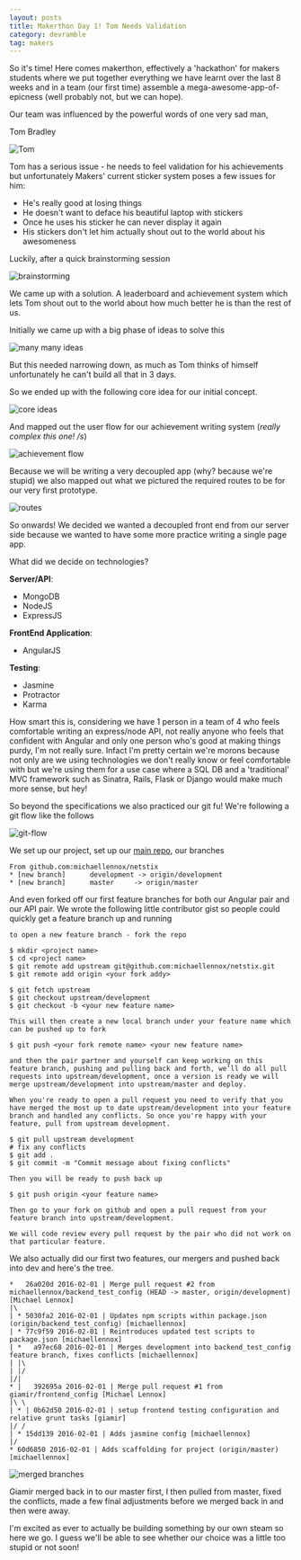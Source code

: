 ```yaml
---
layout: posts
title: Makerthon Day 1! Tom Needs Validation
category: devramble
tag: makers
---
```


So it's time! Here comes makerthon, effectively a 'hackathon' for makers students where we put together everything we have learnt over the last 8 weeks and in a team (our first time) assemble a mega-awesome-app-of-epicness (well probably not, but we can hope).

Our team was influenced by the powerful words of one very sad man,

Tom Bradley

![Tom](http://i.imgur.com/bCmp3xT.jpg)

Tom has a serious issue - he needs to feel validation for his achievements but unfortunately Makers' current sticker system poses a few issues for him:

* He's really good at losing things
* He doesn't want to deface his beautiful laptop with stickers
* Once he uses his sticker he can never display it again
* His stickers don't let him actually shout out to the world about his awesomeness

Luckily, after a quick brainstorming session

![brainstorming](http://i.imgur.com/erLbmfl.jpg)

We came up with a solution. A leaderboard and achievement system which lets Tom shout out to the world about how much better he is than the rest of us.

Initially we came up with a big phase of ideas to solve this

![many many ideas](http://i.imgur.com/Exo227v.jpg)

But this needed narrowing down, as much as Tom thinks of himself unfortunately he can't build all that in 3 days.

So we ended up with the following core idea for our initial concept.

![core ideas](http://i.imgur.com/zYqGAIk.jpg)

And mapped out the user flow for our achievement writing system (_really complex this one! /s_)

![achievement flow](http://i.imgur.com/7c3od2R.jpg)

Because we will be writing a very decoupled app (why? because we're stupid) we also mapped out what we pictured the required routes to be for our very first prototype.

![routes](http://i.imgur.com/l3LH48p.jpg)

So onwards! We decided we wanted a decoupled front end from our server side because we wanted to have some more practice writing a single page app.

What did we decide on technologies?

__Server/API__:

* MongoDB
* NodeJS
* ExpressJS

__FrontEnd Application__:

* AngularJS

__Testing__:

* Jasmine
* Protractor
* Karma

How smart this is, considering we have 1 person in a team of 4 who feels comfortable writing an express/node API, not really anyone who feels that confident with Angular and only one person who's good at making things purdy, I'm not really sure. Infact I'm pretty certain we're morons because not only are we using technologies we don't really know or feel comfortable with but we're using them for a use case where a SQL DB and a 'traditional' MVC framework such as Sinatra, Rails, Flask or Django would make much more sense, but hey!

So beyond the specifications we also practiced our git fu! We're following a git flow like the follows

![git-flow](http://lanziani.com/slides/gitflow/images/gitflow_1.png)

We set up our project, set up our [main repo](https://github.com/michaellennox/netstix), our branches

~~~
From github.com:michaellennox/netstix
* [new branch]      development -> origin/development
* [new branch]      master     -> origin/master
~~~

And even forked off our first feature branches for both our Angular pair and our API pair. We wrote the following little contributor gist so people could quickly get a feature branch up and running

~~~
to open a new feature branch - fork the repo

$ mkdir <project name>
$ cd <project name>
$ git remote add upstream git@github.com:michaellennox/netstix.git
$ git remote add origin <your fork addy>

$ git fetch upstream
$ git checkout upstream/development
$ git checkout -b <your new feature name>

This will then create a new local branch under your feature name which can be pushed up to fork

$ git push <your fork remote name> <your new feature name>

and then the pair partner and yourself can keep working on this feature branch, pushing and pulling back and forth, we’ll do all pull requests into upstream/development, once a version is ready we will merge upstream/development into upstream/master and deploy.

When you're ready to open a pull request you need to verify that you have merged the most up to date upstream/development into your feature branch and handled any conflicts. So once you're happy with your feature, pull from upstream development.

$ git pull upstream development
# fix any conflicts
$ git add .
$ git commit -m "Commit message about fixing conflicts"

Then you will be ready to push back up

$ git push origin <your feature name>

Then go to your fork on github and open a pull request from your feature branch into upstream/development.

We will code review every pull request by the pair who did not work on that particular feature.
~~~

We also actually did our first two features, our mergers and pushed back into dev and here's the tree.

~~~
*   26a020d 2016-02-01 | Merge pull request #2 from michaellennox/backend_test_config (HEAD -> master, origin/development) [Michael Lennox]
|\
| * 5030fa2 2016-02-01 | Updates npm scripts within package.json (origin/backend_test_config) [michaellennox]
| * 77c9f59 2016-02-01 | Reintroduces updated test scripts to package.json [michaellennox]
| *   a97ec68 2016-02-01 | Merges development into backend_test_config feature branch, fixes conflicts [michaellennox]
| |\
| |/
|/|
* |   392695a 2016-02-01 | Merge pull request #1 from giamir/frontend_config [Michael Lennox]
|\ \
| * | 0b62d50 2016-02-01 | setup frontend testing configuration and relative grunt tasks [giamir]
|/ /
| * 15dd139 2016-02-01 | Adds jasmine config [michaellennox]
|/
* 60d6850 2016-02-01 | Adds scaffolding for project (origin/master) [michaellennox]
~~~

![merged branches](http://i.imgur.com/jFpN0Pd.png)

Giamir merged back in to our master first, I then pulled from master, fixed the conflicts, made a few final adjustments before we merged back in and then were away.

I'm excited as ever to actually be building something by our own steam so here we go. I guess we'll be able to see whether our choice was a little too stupid or not soon!
